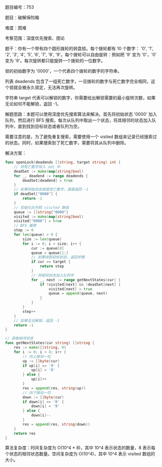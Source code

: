 题目编号：753

题目：破解保险箱

难度：困难

考察范围：深度优先搜索、图论

题干：你有一个带有四个圆形拨轮的转盘锁。每个拨轮都有 10 个数字： '0', '1', '2', '3', '4', '5', '6', '7', '8', '9'。每个拨轮可以自由旋转：例如把 '9' 变为 '0'，'0' 变为 '9'。每次旋转都只能旋转一个拨轮的一位数字。

锁的初始数字为 '0000'，一个代表四个拨轮的数字的字符串。

列表 deadends 包含了一组死亡数字，一旦拨轮的数字与死亡数字完全相同，这个锁就会被永久锁定，无法再次旋转。

字符串 target 代表可以解锁的数字，你需要给出解锁需要的最小旋转次数，如果无论如何不能解锁，返回 -1。

解题思路：本题可以使用深度优先搜索算法来解决。首先将初始状态 '0000' 加入队列，然后进行 BFS 搜索。每次从队列中取出一个状态，将其相邻的状态加入队列中，直到找到目标状态或者队列为空。

需要注意的是，为了避免重复搜索，需要使用一个 visited 数组来记录已经搜索过的状态。同时，如果搜索到了死亡数字，需要将其从队列中删除。

解决方案：

```go
func openLock(deadends []string, target string) int {
    // 将死亡数字加入 set 中
    deadSet := make(map[string]bool)
    for _, deadend := range deadends {
        deadSet[deadend] = true
    }
    // 如果初始状态就是死亡数字，直接返回 -1
    if deadSet["0000"] {
        return -1
    }
    // 初始化队列和 visited 数组
    queue := []string{"0000"}
    visited := make(map[string]bool)
    visited["0000"] = true
    // BFS 搜索
    step := 0
    for len(queue) > 0 {
        size := len(queue)
        for i := 0; i < size; i++ {
            cur := queue[0]
            queue = queue[1:]
            // 如果找到目标状态，返回步数
            if cur == target {
                return step
            }
            // 将相邻状态加入队列中
            for _, next := range getNextStates(cur) {
                if !visited[next] && !deadSet[next] {
                    visited[next] = true
                    queue = append(queue, next)
                }
            }
        }
        step++
    }
    // 如果无法解锁，返回 -1
    return -1
}

// 获取相邻状态
func getNextStates(cur string) []string {
    res := make([]string, 0)
    for i := 0; i < 4; i++ {
        // 向上拨动一位
        up := []byte(cur)
        if up[i] == '9' {
            up[i] = '0'
        } else {
            up[i]++
        }
        res = append(res, string(up))
        // 向下拨动一位
        down := []byte(cur)
        if down[i] == '0' {
            down[i] = '9'
        } else {
            down[i]--
        }
        res = append(res, string(down))
    }
    return res
}
```

算法复杂度：时间复杂度为 O(10^4 * 8)，其中 10^4 表示状态的数量，8 表示每个状态的相邻状态数量。空间复杂度为 O(10^4)，其中 10^4 表示 visited 数组的大小。